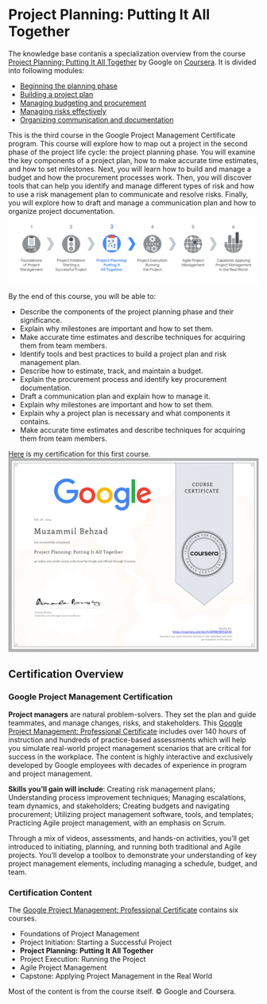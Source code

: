 # Project Planning: Putting It All Together
The knowledge base contanis a specialization overview from the course [Project Planning: Putting It All Together](https://www.coursera.org/learn/project-planning-google?specialization=google-project-management) by Google on [Coursera](https://www.coursera.org/). It is divided into following modules:
- [Beginning the planning phase](./Beginning%20the%20planning%20phase.md)
- [Building a project plan](./Building%20a%20project%20plan.md)
- [Managing budgeting and procurement](./Managing%20budgeting%20and%20procurement.md)
- [Managing risks effectively](./Managing%20risks%20effectively.md)
- [Organizing communication and documentation](./Organizing%20communication%20and%20documentation.md)

This is the third course in the Google Project Management Certificate program. This course will explore how to map out a project in the second phase of the project life cycle: the project planning phase. You will examine the key components of a project plan, how to make accurate time estimates, and how to set milestones. Next, you will learn how to build and manage a budget and how the procurement processes work. Then, you will discover tools that can help you identify and manage different types of risk and how to use a risk management plan to communicate and resolve risks. Finally, you will explore how to draft and manage a communication plan and how to organize project documentation.
![](imgs/info1.png)

By the end of this course, you will be able to: 
 - Describe the components of the project planning phase and their significance.
 - Explain why milestones are important and how to set them. 
 - Make accurate time estimates and describe techniques for acquiring them from team members.  
 - Identify tools and best practices to build a project plan and risk management plan. 
 - Describe how to estimate, track, and maintain a budget.
 - Explain the procurement process and identify key procurement documentation. 
 - Draft a communication plan and explain how to manage it.
 - Explain why milestones are important and how to set them. 
 - Explain why a project plan is necessary and what components it contains. 
 - Make accurate time estimates and describe techniques for acquiring them from team members.


[Here](https://www.coursera.org/account/accomplishments/verify/8FRWYBPSGK5K) is my certification for this first course.
![](imgs/course.png)


## Certification Overview
###  Google Project Management Certification
**Project managers** are natural problem-solvers. They set the plan and guide teammates, and manage changes, risks, and stakeholders. This [Google Project Management: Professional Certificate](https://www.coursera.org/professional-certificates/google-project-management) includes over 140 hours of instruction and hundreds of practice-based assessments which will help you simulate real-world project management scenarios that are critical for success in the workplace. The content is highly interactive and exclusively developed by Google employees with decades of experience in program and project management.

**Skills you’ll gain will include**: Creating risk management plans; Understanding process improvement techniques; Managing escalations, team dynamics, and stakeholders; Creating budgets and navigating procurement; Utilizing  project management software, tools, and templates; Practicing Agile project management, with an emphasis on Scrum.

Through a mix of videos, assessments, and hands-on activities, you’ll get introduced to initiating, planning, and running both traditional and Agile projects. You’ll develop a toolbox to demonstrate your understanding of key project management elements, including managing a schedule, budget, and team.


### Certification Content

The [Google Project Management: Professional Certificate](https://www.coursera.org/professional-certificates/google-project-management) contains six courses.

- Foundations of Project Management
- Project Initiation: Starting a Successful Project
- **Project Planning: Putting It All Together**
- Project Execution: Running the Project
- Agile Project Management
- Capstone: Applying Project Management in the Real World

Most of the content is from the course itself. © Google and Coursera.